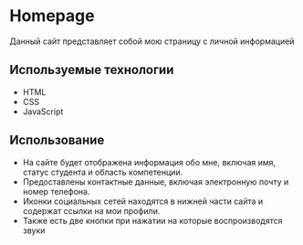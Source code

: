 # Homepage
Данный сайт представляет собой мою страницу с личной информацией

## Используемые технологии

- HTML
- CSS
- JavaScript

## Использование

- На сайте будет отображена информация обо мне, включая имя, статус студента и область компетенции.
- Предоставлены контактные данные, включая электронную почту и номер телефона.
- Иконки социальных сетей находятся в нижней части сайта и содержат ссылки на мои профили.
- Также есть две кнопки при нажатии на которые воспроизводятся звуки
